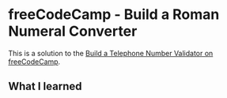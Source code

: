# freeCodeCamp - Build a Roman Numeral Converter

This is a solution to the [Build a Telephone Number Validator on freeCodeCamp](https://www.freecodecamp.org/learn/javascript-algorithms-and-data-structures-v8/build-a-telephone-number-validator-project/build-a-telephone-number-validator).

## What I learned
